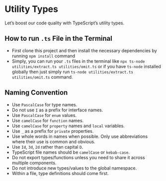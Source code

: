 # Utility Types

Let’s boost our code quality with TypeScript’s utility types.

## How to run `.ts` File in the Terminal

* First clone this project and then install the necessary dependencies by running `npm install` command
* Simply, you can run your `.ts` files in the terminal like `npx ts-node utilities/extract.ts utilities/omit.ts` or if you have `ts-node` installed globally then just simply run `ts-node utilities/extract.ts utilities/omit.ts` command.

## Naming Convention

* Use `PascalCase` for type names.
* Do not use `I` as a prefix for interface names.
* Use `PascalCase` for `enum` values.
* Use `camelCase` for `function` names.
* Use `camelCase` for `property` names and `local` variables.
* Use `_` as a prefix for `private` properties.
* Use whole words in names when possible. Only use abbreviations where their use is common and obvious.
* Use `Id`, `3d`, `2d` rather than capital `D`.
* TypeScript file names should be `camelCase` or `kebab-case`.
* Do not export types/functions unless you need to share it across multiple components.
* Do not introduce new types/values to the global namespace.
* Within a file, type definitions should come first.
